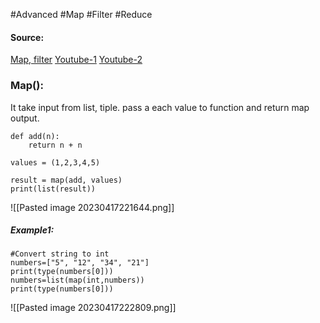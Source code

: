 #Advanced #Map #Filter #Reduce

#### Source:
[Map, filter](https://www.learnpython.org/en/Map%2C_Filter%2C_Reduce)
[Youtube-1](https://www.youtube.com/watch?v=G4r1IBMdF7c&pp=ygUSTWFwLCAgcHlodG9uIHRhbWls)
[Youtube-2](https://www.youtube.com/watch?v=2E21RpSOZSA)

### Map():
 It take input from list, tiple. pass a each value to function and return map output.

```
def add(n):
    return n + n

values = (1,2,3,4,5)

result = map(add, values)
print(list(result))
```

![[Pasted image 20230417221644.png]]


##### Example1:
```
#Convert string to int
numbers=["5", "12", "34", "21"]
print(type(numbers[0]))
numbers=list(map(int,numbers))
print(type(numbers[0]))

```

![[Pasted image 20230417222809.png]]


